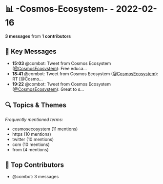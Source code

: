 # 📊 -Cosmos-Ecosystem- - 2022-02-16
**3 messages** from **1 contributors**

## 💬 Key Messages
- **15:03** @combot: Tweet from Cosmos Ecosystem ([@CosmosEcosystem](https://twitter.com/CosmosEcosystem)):
Free educa...
- **18:41** @combot: Tweet from Cosmos Ecosystem ([@CosmosEcosystem](https://twitter.com/CosmosEcosystem)):
RT [@Cosmo...
- **19:22** @combot: Tweet from Cosmos Ecosystem ([@CosmosEcosystem](https://twitter.com/CosmosEcosystem)):
Great to s...

## 🔍 Topics & Themes
*Frequently mentioned terms:*
- cosmosecosystem (11 mentions)
- https (10 mentions)
- twitter (10 mentions)
- com (10 mentions)
- from (4 mentions)

## 👥 Top Contributors
- @combot: 3 messages